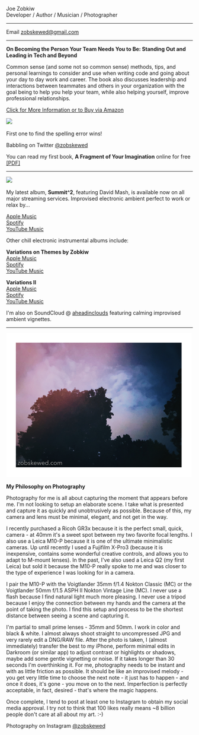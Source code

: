 Joe Zobkiw<br />
Developer / Author / Musician / Photographer

<hr />

Email [zobskewed@gmail.com](mailto:zobskewed@gmail.com)

<hr />

<b>On Becoming the Person Your Team Needs You to Be: Standing Out and Leading in Tech and Beyond</b>

Common sense (and some not so common sense) methods, tips, and personal learnings to consider and use when writing code and going about your day to day work and career. The book also discusses leadership and interactions between teammates and others in your organization with the goal being to help you help your team, while also helping yourself, improve professional relationships.

[Click for More Information or to Buy via Amazon](http://www.amazon.com/dp/B09WQDWTZJ/ref=nosim?tag=zobskewed01-20)

[<img src="https://images-na.ssl-images-amazon.com/images/I/31q-MSswEoL._SX331_BO1,204,203,200_.jpg" height="300" />](http://www.amazon.com/dp/B09WQDWTZJ/ref=nosim?tag=zobskewed01-20)

First one to find the spelling error wins!

Babbling on Twitter [@zobskewed](http://twitter.com/zobskewed)

You can read my first book, <b>A Fragment of Your Imagination</b> online for free [[PDF]](https://vintageapple.org/macprogramming/pdf/A_Fragment_Of_Your_Imagination_1995.pdf)

<hr />

<img src="https://is1-ssl.mzstatic.com/image/thumb/Music126/v4/93/13/96/93139609-61ae-5c51-0401-48b940f8681e/198003392274.jpg/600x600bf-60.jpg" height="300" />

My latest album, <b>Summit^2</b>, featuring David Mash, is available now on all major streaming services. Improvised electronic ambient perfect to work or relax by...

[Apple Music](https://music.apple.com/us/album/summit2/1615083350)<br />
[Spotify](https://open.spotify.com/album/5wYqp8oDCjkI7z5cFslk8e?si=ToshM-RJRgWnLqMXeXh9Ig)<br />
[YouTube Music](https://music.youtube.com/playlist?list=OLAK5uy_nfzBBfwxQME9dPB8Np5TswYTwJXe7CU4o)

Other chill electronic instrumental albums include:

<b>Variations on Themes by Zobkiw</b><br />
[Apple Music](https://music.apple.com/us/album/variations-on-themes-by-zobkiw/1535195697)<br />
[Spotify](https://open.spotify.com/album/0lffqUeWzHNEp5jtRaPAnY?si=0NJoN4yFRyig8u_r-jiOBw)<br />
[YouTube Music](https://music.youtube.com/playlist?list=OLAK5uy_nNpn7ezAC-NA-ecx_uyx2PHwW2WEImCu0)

<b>Variations II</b><br />
[Apple Music](https://music.apple.com/us/album/variations-ii/1561894234)<br />
[Spotify](https://open.spotify.com/album/4NimGgFHVTq7fmsAGfwIaO?si=7d_8N3LgS3OJbSuPXxnNGg)<br />
[YouTube Music](https://music.youtube.com/playlist?list=OLAK5uy_k9OztJnfOq2_egyS5o9yv7ZWdJw14sf4o)

I'm also on SoundCloud @ [aheadinclouds](https://soundcloud.com/aheadinclouds) featuring calming improvised ambient vignettes.

<hr />

<!--![colorful_trees_and_sky_small.jpg](colorful_trees_and_sky_small.jpg)-->
<img src="colorful_trees_and_sky_small.jpg" width="500" />

<b>My Philosophy on Photography</b>

Photography for me is all about capturing the moment that appears before me. I'm not looking to setup an elaborate scene. I take what is presented and capture it as quickly and unobtrusively as possible. Because of this, my camera and lens must be minimal, elegant, and not get in the way.

I recently purchased a Ricoh GR3x because it is the perfect small, quick, camera - at 40mm it's a sweet spot between my two favorite focal lengths. I also use a Leica M10-P because it is one of the ultimate minimalistic cameras. Up until recently I used a Fujifilm X-Pro3 (because it is inexpensive, contains some wonderful creative controls, and allows you to adapt to M-mount lenses).  In the past, I've also used a Leica Q2 (my first Leica) but sold it because the M10-P really spoke to me and was closer to the type of experience I was looking for in a camera.

I pair the M10-P with the Voigtlander 35mm f/1.4 Nokton Classic (MC) or the Voigtlander 50mm f/1.5 ASPH II Nokton Vintage Line (MC). I never use a flash because I find natural light much more pleasing. I never use a tripod because I enjoy the connection between my hands and the camera at the point of taking the photo. I find this setup and process to be the shortest distance between seeing a scene and capturing it.

I'm partial to small prime lenses - 35mm and 50mm. I work in color and black & white. I almost always shoot straight to uncompressed JPG and very rarely edit a DNG/RAW file. After the photo is taken, I (almost immediately) transfer the best to my iPhone, perform minimal edits in Darkroom (or similar app) to adjust contrast or highlights or shadows, maybe add some gentle vignetting or noise. If it takes longer than 30 seconds I'm overthinking it. For me, photography needs to be instant and with as little friction as possible. It should be like an improvised melody - you get very little time to choose the next note - it just has to happen - and once it does, it's gone - you move on to the next. Imperfection is perfectly acceptable, in fact, desired - that's where the magic happens.

Once complete, I tend to post at least one to Instagram to obtain my social media approval. I try not to think that 100 likes really means ~8 billion people don't care at all about my art. :-)

Photography on Instagram [@zobskewed](http://instagram.zobskewed.com/)

<!--
[Visit Amazon](https://www.amazon.com/?&_encoding=UTF8&tag=zobskewed-20&linkCode=ur2&linkId=89d99b8bc966b26db86a1e808a43a895&camp=1789&creative=9325)
-->
